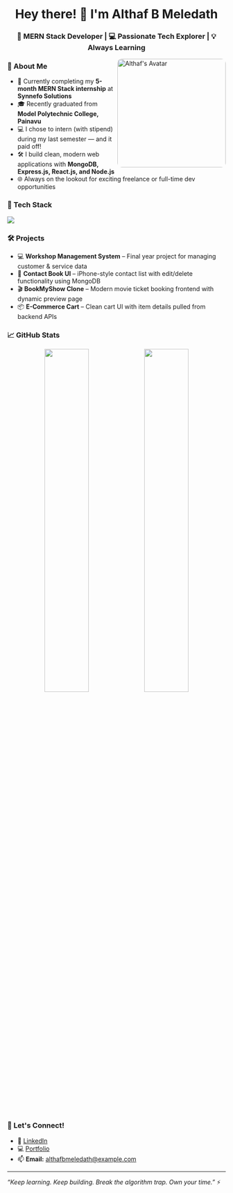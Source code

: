 <h1 align="center">Hey there! 👋 I'm Althaf B Meledath</h1>
<h3 align="center">🚀 MERN Stack Developer | 💻 Passionate Tech Explorer | 💡 Always Learning</h3>

<img align="right" src="https://avatars.githubusercontent.com/u/00000000?v=4" width="250" style="border-radius: 10px;" alt="Althaf's Avatar">

### 🌟 About Me
- 💼 Currently completing my **5-month MERN Stack internship** at **Synnefo Solutions**
- 🎓 Recently graduated from **Model Polytechnic College, Painavu**
- 💻 I chose to intern (with stipend) during my last semester — and it paid off!
- 🛠️ I build clean, modern web applications with **MongoDB, Express.js, React.js, and Node.js**
- 🌐 Always on the lookout for exciting freelance or full-time dev opportunities

### 🧰 Tech Stack
<p>
  <img src="https://skillicons.dev/icons?i=react,nodejs,express,mongodb,js,html,css,git,github,vscode,figma" />
</p>

### 🛠️ Projects
- 💻 **Workshop Management System** – Final year project for managing customer & service data
- 📱 **Contact Book UI** – iPhone-style contact list with edit/delete functionality using MongoDB
- 🎬 **BookMyShow Clone** – Modern movie ticket booking frontend with dynamic preview page
- 📦 **E-Commerce Cart** – Clean cart UI with item details pulled from backend APIs

### 📈 GitHub Stats
<p align="center">
  <img src="https://github-readme-stats.vercel.app/api?username=althafbmeledath&show_icons=true&theme=radical" width="45%"/>
  <img src="https://github-readme-streak-stats.herokuapp.com/?user=althafbmeledath&theme=radical" width="45%"/>
</p>

### 🔗 Let's Connect!
- 💼 [LinkedIn](https://www.linkedin.com/in/your-profile)  
- 💻 [Portfolio](https://your-portfolio-link.com)  
- 📫 **Email:** althafbmeledath@example.com  

---

_“Keep learning. Keep building. Break the algorithm trap. Own your time.”_ ⚡
